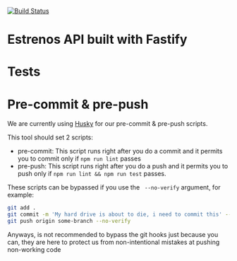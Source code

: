 [![Build Status](https://travis-ci.com/cine-estrenos/estrenos-api.svg?branch=master)](https://travis-ci.com/cine-estrenos/estrenos-api)

# Estrenos API built with Fastify

#

# Tests

# Pre-commit & pre-push
We are currently using [Husky](https://github.com/typicode/husky) for our pre-commit & pre-push scripts.

This tool should set 2 scripts:
  - pre-commit: This script runs right after you do a commit and it permits you to commit only if `npm run lint` passes
  - pre-push: This script runs right after you do a push and it permits you to push only if `npm run lint && npm run test` passes.

These scripts can be bypassed if you use the ` --no-verify` argument, for example:

```bash
git add .
git commit -m 'My hard drive is about to die, i need to commit this' --no-verify
git push origin some-branch --no-verify
```

Anyways, is not recommended to bypass the git hooks just because you can, they are here to protect us from non-intentional mistakes at pushing non-working code
